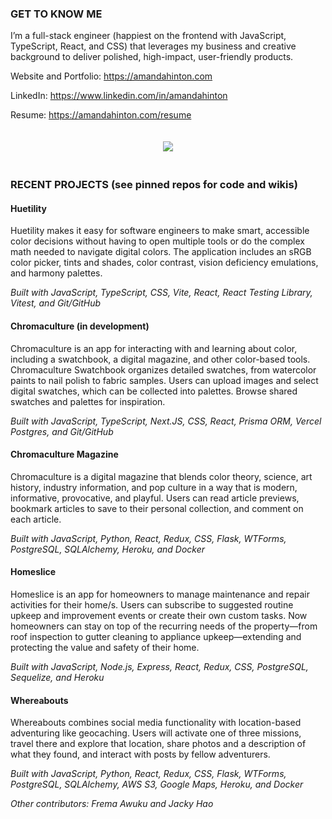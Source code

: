### GET TO KNOW ME
I’m a full-stack engineer (happiest on the frontend with JavaScript, TypeScript, React, and CSS) that leverages my business and creative background to deliver polished,
high-impact, user-friendly products.

Website and Portfolio: https://amandahinton.com

LinkedIn: https://www.linkedin.com/in/amandahinton

Resume: https://amandahinton.com/resume

<p align="center">
  <img style="margin:20px" src="https://github.com/amandahinton/amandahinton/blob/main/recent_projects.gif" />
</p>

### RECENT PROJECTS (see pinned repos for code and wikis)

#### Huetility
Huetility makes it easy for software engineers to make smart, accessible color decisions without having to open multiple tools or do the complex math needed to navigate digital colors. The application includes an sRGB color picker, tints and shades, color contrast, vision deficiency emulations, and harmony palettes.

_Built with JavaScript, TypeScript, CSS, Vite, React, React Testing Library, Vitest, and Git/GitHub_

#### Chromaculture (in development)
Chromaculture is an app for interacting with and learning about color, including a swatchbook, a digital magazine, and other color-based tools. Chromaculture Swatchbook organizes detailed swatches, from watercolor paints to nail polish to fabric samples. Users can upload images and select digital swatches, which can be collected into palettes. Browse shared swatches and palettes for inspiration.

_Built with JavaScript, TypeScript, Next.JS, CSS, React, Prisma ORM, Vercel Postgres, and Git/GitHub_

#### Chromaculture Magazine
Chromaculture is a digital magazine that blends color theory, science, art history, industry information, and pop culture in a way that is modern, informative, provocative, and playful. Users can read article previews, bookmark articles to save to their personal collection, and comment on each article.

_Built with JavaScript, Python, React, Redux, CSS, Flask, WTForms, PostgreSQL, SQLAlchemy, Heroku, and Docker_

#### Homeslice 
Homeslice is an app for homeowners to manage maintenance and repair activities for their home/s. Users can subscribe to suggested routine upkeep and improvement events or create their own custom tasks. Now homeowners can stay on top of the recurring needs of the property—from roof inspection to gutter cleaning to appliance upkeep—extending and protecting the value and safety of their home.

_Built with JavaScript, Node.js, Express, React, Redux, CSS, PostgreSQL, Sequelize, and Heroku_

#### Whereabouts 
Whereabouts combines social media functionality with location-based adventuring like geocaching. Users will activate one of three missions, travel there and explore that location, share photos and a description of what they found, and interact with posts by fellow adventurers.

_Built with JavaScript, Python, React, Redux, CSS, Flask, WTForms, PostgreSQL, SQLAlchemy, AWS S3, Google Maps, Heroku, and Docker_

_Other contributors: Frema Awuku and Jacky Hao_
